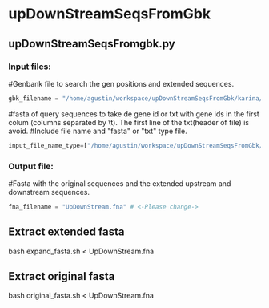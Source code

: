 # upDownStreamSeqsFromGbk

## upDownStreamSeqsFromgbk.py
### Input files:
#Genbank file to search the gen positions and extended sequences.

```python
gbk_filename = "/home/agustin/workspace/upDownStreamSeqsFromGbk/karina/Tatroviride_IMI206040_0.gb" # <-Please change->
```
#fasta of query sequences to take de gene id or txt with gene ids in the first colum (columns separated by \t). The first line of the txt(header of file) is avoid.
#Include file name and "fasta" or "txt" type file.

```python
input_file_name_type=["/home/agustin/workspace/upDownStreamSeqsFromGbk/karina/IDcluster10.txt","txt"] # <-Please change->
```
### Output file:
#Fasta with the original sequences and the extended upstream and downstream sequences. 

```python
fna_filename = "UpDownStream.fna" # <-Please change->
```

## Extract extended fasta
bash expand_fasta.sh < UpDownStream.fna

## Extract original fasta
bash original_fasta.sh < UpDownStream.fna


